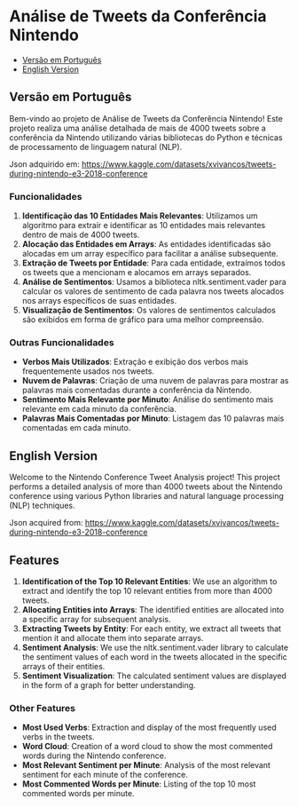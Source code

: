 # Análise de Tweets da Conferência Nintendo

- [Versão em Português](#versão-em-português)
- [English Version](#english-version)

## Versão em Português

Bem-vindo ao projeto de Análise de Tweets da Conferência Nintendo! Este projeto realiza uma análise detalhada de mais de 4000 tweets sobre a conferência da Nintendo utilizando várias bibliotecas do Python e técnicas de processamento de linguagem natural (NLP).

Json adquirido em: https://www.kaggle.com/datasets/xvivancos/tweets-during-nintendo-e3-2018-conference

### Funcionalidades

1. **Identificação das 10 Entidades Mais Relevantes**: Utilizamos um algoritmo para extrair e identificar as 10 entidades mais relevantes dentro de mais de 4000 tweets.
2. **Alocação das Entidades em Arrays**: As entidades identificadas são alocadas em um array específico para facilitar a análise subsequente.
3. **Extração de Tweets por Entidade**: Para cada entidade, extraímos todos os tweets que a mencionam e alocamos em arrays separados.
4. **Análise de Sentimentos**: Usamos a biblioteca nltk.sentiment.vader para calcular os valores de sentimento de cada palavra nos tweets alocados nos arrays específicos de suas entidades.
5. **Visualização de Sentimentos**: Os valores de sentimentos calculados são exibidos em forma de gráfico para uma melhor compreensão.

### Outras Funcionalidades

- **Verbos Mais Utilizados**: Extração e exibição dos verbos mais frequentemente usados nos tweets.
- **Nuvem de Palavras**: Criação de uma nuvem de palavras para mostrar as palavras mais comentadas durante a conferência da Nintendo.
- **Sentimento Mais Relevante por Minuto**: Análise do sentimento mais relevante em cada minuto da conferência.
- **Palavras Mais Comentadas por Minuto**: Listagem das 10 palavras mais comentadas em cada minuto.

## English Version

Welcome to the Nintendo Conference Tweet Analysis project! This project performs a detailed analysis of more than 4000 tweets about the Nintendo conference using various Python libraries and natural language processing (NLP) techniques.

Json acquired from: https://www.kaggle.com/datasets/xvivancos/tweets-during-nintendo-e3-2018-conference

## Features

1. **Identification of the Top 10 Relevant Entities**: We use an algorithm to extract and identify the top 10 relevant entities from more than 4000 tweets.
2. **Allocating Entities into Arrays**: The identified entities are allocated into a specific array for subsequent analysis.
3. **Extracting Tweets by Entity**: For each entity, we extract all tweets that mention it and allocate them into separate arrays.
4. **Sentiment Analysis**: We use the nltk.sentiment.vader library to calculate the sentiment values of each word in the tweets allocated in the specific arrays of their entities.
5. **Sentiment Visualization**: The calculated sentiment values are displayed in the form of a graph for better understanding.

### Other Features

- **Most Used Verbs**: Extraction and display of the most frequently used verbs in the tweets.
- **Word Cloud**: Creation of a word cloud to show the most commented words during the Nintendo conference.
- **Most Relevant Sentiment per Minute**: Analysis of the most relevant sentiment for each minute of the conference.
- **Most Commented Words per Minute**: Listing of the top 10 most commented words per minute.
